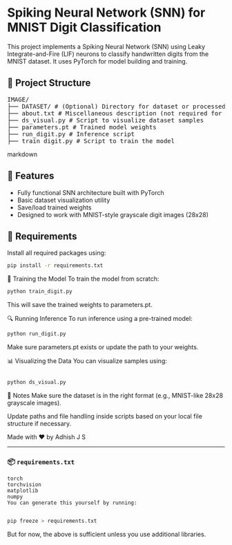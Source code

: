 # Spiking Neural Network (SNN) for MNIST Digit Classification

This project implements a Spiking Neural Network (SNN) using Leaky Integrate-and-Fire (LIF) neurons to classify handwritten digits from the MNIST dataset. It uses PyTorch for model building and training.

## 📁 Project Structure
<pre>
IMAGE/
├── DATASET/ # (Optional) Directory for dataset or processed images
├── about.txt # Miscellaneous description (not required for training)
├── ds_visual.py # Script to visualize dataset samples
├── parameters.pt # Trained model weights
├── run_digit.py # Inference script
├── train_digit.py # Script to train the model
</pre> 
markdown

## 🚀 Features

- Fully functional SNN architecture built with PyTorch
- Basic dataset visualization utility
- Save/load trained weights
- Designed to work with MNIST-style grayscale digit images (28x28)

## 🔧 Requirements

Install all required packages using:

```bash
pip install -r requirements.txt
```
🧠 Training the Model
To train the model from scratch:

```bash
python train_digit.py
```
This will save the trained weights to parameters.pt.

🔍 Running Inference
To run inference using a pre-trained model:

```bash
python run_digit.py
```
Make sure parameters.pt exists or update the path to your weights.

📊 Visualizing the Data
You can visualize samples using:

```bash

python ds_visual.py
```
📌 Notes
Make sure the dataset is in the right format (e.g., MNIST-like 28x28 grayscale images).

Update paths and file handling inside scripts based on your local file structure if necessary.

Made with ❤️ by Adhish J S



---

### 📦 `requirements.txt`

```text
torch
torchvision
matplotlib
numpy
You can generate this yourself by running:
```
```bash

pip freeze > requirements.txt
```
But for now, the above is sufficient unless you use additional libraries.
